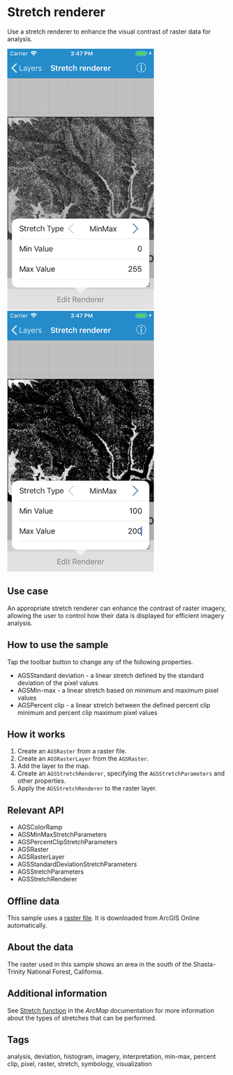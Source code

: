 # Stretch renderer

Use a stretch renderer to enhance the visual contrast of raster data for analysis.

![Default stretch renderer](stretch-renderer-1.png)
![Edited stretch renderer ](stretch-renderer-2.png)


## Use case

An appropriate stretch renderer can enhance the contrast of raster imagery, allowing the user to control how their data is displayed for efficient imagery analysis.

## How to use the sample

Tap the toolbar button to change any of the following properties.

* AGSStandard deviation - a linear stretch defined by the standard deviation of the pixel values
* AGSMin-max - a linear stretch based on minimum and maximum pixel values
* AGSPercent clip - a linear stretch between the defined percent clip minimum and percent clip maximum pixel values

## How it works

1. Create an `AGSRaster` from a raster file.
2. Create an `AGSRasterLayer` from the `AGSRaster`.
3. Add the layer to the map.
4. Create an `AGSStretchRenderer`, specifying the `AGSStretchParameters` and other properties.
5. Apply the `AGSStretchRenderer` to the raster layer.

## Relevant API

* AGSColorRamp
* AGSMinMaxStretchParameters
* AGSPercentClipStretchParameters
* AGSRaster
* AGSRasterLayer
* AGSStandardDeviationStretchParameters
* AGSStretchParameters
* AGSStretchRenderer

## Offline data

This sample uses a [raster file](https://arcgisruntime.maps.arcgis.com/home/item.html?id=95392f99970d4a71bd25951beb34a508). It is downloaded from ArcGIS Online automatically.

## About the data

The raster used in this sample shows an area in the south of the Shasta-Trinity National Forest, California.

## Additional information

See [Stretch function](https://desktop.arcgis.com/en/arcmap/latest/manage-data/raster-and-images/stretch-function.htm) in the *ArcMap* documentation for more information about the types of stretches that can be performed.

## Tags

analysis, deviation, histogram, imagery, interpretation, min-max, percent clip, pixel, raster, stretch, symbology, visualization
